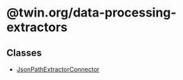 # @twin.org/data-processing-extractors

## Classes

- [JsonPathExtractorConnector](classes/JsonPathExtractorConnector.md)
